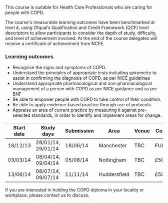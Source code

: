 This course is suitable for Health Care Professionals who are caring for people with COPD.

The course's measurable learning outcomes have been benchmarked at level 4, using Ofqual’s Qualification and Credit Framework (QCF) level descriptors to allow participants to consider the depth of study, difficulty, and level of achievement involved. At the end of the course delegates will receive a certificate of achievement from NCFE.

### Learning outcomes

* Recognise the signs and symptoms of COPD.
* Understand the principles of appropriate tests including spirometry to assist in confirming the diagnosis of COPD, as per NICE guidelines
* Understand appropriate pharmacological and non-pharmacological management of a person with COPD as per NICE guidance and as per BNF
* Be able to empower people with COPD to take control of their condition.
* Be able to apply evidence-based practice through use of protocols.
* Appraise an area of current practice by measuring it against pre-selected standards, in order to identify and implement areas for change.

|Start date| Study days        | Submission| Area         | Venue| Cost|
|----------|-------------------|-----------|--------------|------|-----|
|18/12/13  | 28/01/14, 29/01/14| 18/06/14  | Manchester   | TBC  | FULL
|03/03/14  | 08/04/14, 09/04/14| 05/08/14  | Nottingham   | TBC  | £500|
|13/06/14  | 08/07/14, 09/07/14| 11/11/14  | Huddersfield | TBC  | £500|

If you are interested in holding the COPD diploma in your locality or workplace, please contact us to discuss.
